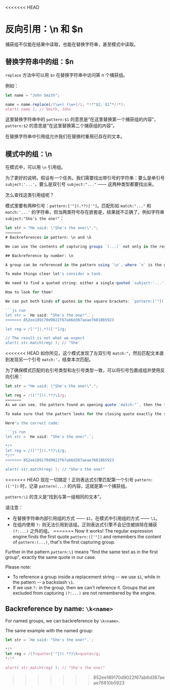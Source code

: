 <<<<<<< HEAD
# 反向引用：\n 和 $n

捕获组不仅能在结果中读取，也能在替换字符串，甚至模式中读取。

## 替换字符串中的组：$n

`replace` 方法中可以用 `$n` 在替换字符串中访问第 n 个捕获组。

例如：

```js run
let name = "John Smith";

name = name.replace(/(\w+) (\w+)/i, *!*"$2, $1"*/!*);
alert( name ); // Smith, John
```

这里替换字符串中的 `pattern:$1` 的意思是“在这里替换第一个捕获组的内容”，`pattern:$2` 的意思是“在这里替换第二个捕获组的内容”。

在替换字符串中引用组允许我们在替换时重用已存在的文本。

## 模式中的组：\n

在模式中，可以用 `\n` 引用组。

为了更好的说明，假设有一个任务。我们需要找出带引号的字符串：要么是单引号 `subject:'...'`，要么是双引号 `subject:"..."` —— 这两种类型都要找出来。

怎么查找这类引用组呢？

模式里要有两种引号：`pattern:['"](.*?)['"]`。匹配形如 `match:"..."` 和 `match:'...'` 的字符串，但当两类符号存在嵌套是，结果就不正确了，例如字符串 `subject:"She's the one!"`：

```js run
let str = "He said: \"She's the one!\".";
=======
# Backreferences in pattern: \n and \k

We can use the contents of capturing groups `(...)` not only in the result or in the replacement string, but also in the pattern itself.

## Backreference by number: \n

A group can be referenced in the pattern using `\n`, where `n` is the group number.

To make things clear let's consider a task.

We need to find a quoted string: either a single-quoted `subject:'...'` or a double-quoted `subject:"..."` -- both variants need to match.

How to look for them?

We can put both kinds of quotes in the square brackets: `pattern:['"](.*?)['"]`, but it would find strings with mixed quotes, like `match:"...'` and `match:'..."`. That would lead to incorrect matches when one quote appears inside other ones, like the string `subject:"She's the one!"`:

```js run
let str = `He said: "She's the one!".`;
>>>>>>> 852ee189170d9022f67ab6d387aeae76810b5923

let reg = /['"](.*?)['"]/g;

// The result is not what we expect
alert( str.match(reg) ); // "She'
```

<<<<<<< HEAD
如你所见，这个模式发现了左双引号 `match:"`，然后匹配文本直到发现另一个引号 `match:'`，结束本次匹配。

为了确保模式匹配的右引号类型和左引号类型一致，可以将引号包裹成组并使用反向引用：

```js run
let str = "He said: \"She's the one!\".";

let reg = /(['"])(.*?)\1/g;
=======
As we can see, the pattern found an opening quote `match:"`, then the text is consumed lazily till the other quote `match:'`, that closes the match.

To make sure that the pattern looks for the closing quote exactly the same as the opening one, we can wrap it into a capturing group and use the backreference.

Here's the correct code:

```js run
let str = `He said: "She's the one!".`;

*!*
let reg = /(['"])(.*?)\1/g;
*/!*
>>>>>>> 852ee189170d9022f67ab6d387aeae76810b5923

alert( str.match(reg) ); // "She's the one!"
```

<<<<<<< HEAD
现在一切搞定！正则表达式引擎匹配第一个引号 `pattern:(['"])` 时，记录 `pattern(...)` 的内容，这就是第一个捕获组。

`pattern:\1` 的含义是“找到与第一组相同的文本”。

请注意：

- 在替换字符串内部引用组的方式 —— `$1`，在模式中引用组的方式 —— `\1`。
- 在组内使用 `?:` 则无法引用到该组。正则表达式引擎不会记住被排除在捕获 `(?:...)` 之外的组。
=======
Now it works! The regular expression engine finds the first quote `pattern:(['"])` and remembers the content of `pattern:(...)`, that's the first capturing group.

Further in the pattern `pattern:\1` means "find the same text as in the first group", exactly the same quote in our case.

Please note:

- To reference a group inside a replacement string -- we use `$1`, while in the pattern -- a backslash `\1`.
- If we use `?:` in the group, then we can't reference it. Groups that are excluded from capturing `(?:...)` are not remembered by the engine.

## Backreference by name: `\k<name>`

For named groups, we can backreference by `\k<name>`.

The same example with the named group:

```js run
let str = `He said: "She's the one!".`;

*!*
let reg = /(?<quote>['"])(.*?)\k<quote>/g;
*/!*

alert( str.match(reg) ); // "She's the one!"
```
>>>>>>> 852ee189170d9022f67ab6d387aeae76810b5923
